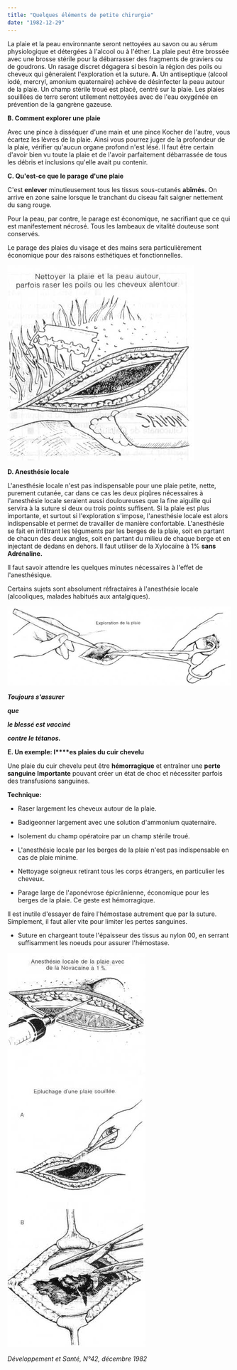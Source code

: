 ```yaml
---
title: "Quelques éléments de petite chirurgie"
date: "1982-12-29"
---
```


La plaie et la peau environnante seront nettoyées au savon ou au sérum physiologique et détergées à l'alcool ou à l'éther. La plaie peut être brossée avec une brosse stérile pour la débarrasser des fragments de graviers ou de goudrons. Un rasage discret dégagera si besoin la région des poils ou cheveux qui gêneraient l'exploration et la suture.
**A.** Un antiseptique (alcool iodé, mercryl, amonium quaternaire) achève de désinfecter la peau autour de la plaie. Un champ stérile troué est placé, centré sur la plaie. Les plaies souillées de terre seront utilement nettoyées avec de l'eau oxygénée en prévention de la gangrène gazeuse.

**B. Comment explorer une** **plaie**

Avec une pince à disséquer d'une main et une pince Kocher de l'autre, vous écartez les lèvres de la plaie. Ainsi vous pourrez juger de la profondeur de la plaie, vérifier qu'aucun organe profond n'est lésé. Il faut être certain d'avoir bien vu toute la plaie et de l'avoir parfaitement débarrassée de tous les débris et inclusions qu'elle avait pu contenir.

**C. Qu'est-ce que le parage** **d'une plaie**

C'est **enlever** minutieusement tous les tissus sous-cutanés **abîmés.** On arrive en zone saine lorsque le tranchant du ciseau fait saigner nettement du sang rouge.

Pour la peau, par contre, le parage est économique, ne sacrifiant que ce qui est manifestement nécrosé. Tous les lambeaux de vitalité douteuse sont conservés.

Le parage des plaies du visage et des mains sera particulièrement économique pour des raisons esthétiques et fonctionnelles.

![](i60-1.jpg)


**D. Anesthésie locale**

L'anesthésie locale n'est pas indispensable pour une plaie petite, nette, purement cutanée, car dans ce cas les deux piqûres nécessaires à l'anesthésie locale seraient aussi douloureuses que la fine aiguille qui servira à la suture si deux ou trois points suffisent. Si la plaie est plus importante, et surtout si l'exploration s'impose, l'anesthésie locale est alors indispensable et permet de travailler de manière confortable. L'anesthésie se fait en infiltrant les téguments par les berges de la plaie, soit en partant de chacun des deux angles, soit en partant du milieu de chaque berge et en injectant de dedans en dehors. Il faut utiliser de la Xylocaïne à 1% **sans Adrénaline.**

Il faut savoir attendre les quelques minutes nécessaires à l'effet de l'anesthésique.

Certains sujets sont absolument réfractaires à l'anesthésie locale (alcooliques, malades habitués aux antalgiques).

![](i60-2.jpg)


**_Toujours s'assurer_**

**_que_**

**_le blessé est vacciné_**

**_contre le tétanos._**

**E. Un exemple: l****es plaies du cuir chevelu**

Une plaie du cuir chevelu peut être **hémorragique** et entraîner une **perte sanguine** **Importante** pouvant créer un état de choc et nécessiter parfois des transfusions sanguines.

**Technique:**

*   Raser largement les cheveux autour de la plaie.

*   Badigeonner largement avec une solution d'ammonium quaternaire.

*   Isolement du champ opératoire par un champ stérile troué.

*   L'anesthésie locale par les berges de la plaie n'est pas indispensable en cas de plaie minime.

*   Nettoyage soigneux retirant tous les corps étrangers, en particulier les cheveux.

*   Parage large de l'aponévrose épicrânienne, économique pour les berges de la plaie. Ce geste est hémorragique.

Il est inutile d'essayer de faire l'hémostase autrement que par la suture. Simplement, il faut aller vite pour limiter les pertes sanguines.

*   Suture en chargeant toute l'épaisseur des tissus au nylon 00, en serrant suffisamment les noeuds pour assurer l'hémostase.

![](i60-3.jpg)


_Développement et Santé, N°42, décembre 1982_